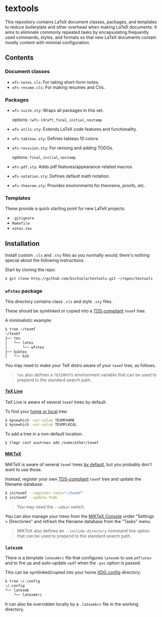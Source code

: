 textools
========
This repository contains LaTeX document classes, packages, and templates
to reduce boilerplate and other overhead when making LaTeX documents.
It aims to eliminate commonly repeated tasks by
encapsulating frequently used commands, styles, and formats so that
new LaTeX documents contain mostly content with minimal configuration.

Contents
--------------------------------------------------------------------------------

### Document classes

* `wfs-notes.cls`: For taking short-form notes.
* `wfs-resume.cls`: For making resumes and CVs.

### Packages

* `wfs-suite.sty`: Wraps all packages in this set.

   options: `(wfs-)draft`, `final`, `initial`, `nostamp`

* `wfs-utils.sty`: Extends LaTeX code features and functionality.
* `wfs-tableau.sty`: Defines tableau 10 colors.
* `wfs-revision.sty`: For revising and adding TODOs.

   options: `final`, `initial`, `nostamp`

* `wfs-pdf.sty`: Adds pdf features/appearance-related macros.
* `wfs-notation.sty`: Defines default math notation.
* `wfs-theorem.sty`: Provides environments for theorems, proofs, etc.

### Templates
These provide a quick starting point for new LaTeX projects.

* `.gitignore`
* `Makefile`
* `notes.tex`

Installation
--------------------------------------------------------------------------------
Install custom `.cls` and `.sty` files as you normally would;
there's nothing special about the following instructions.

Start by cloning the repo:
```sh
$ git clone http://github.com/bschiela/textools.git ~/repos/textools
```


### `wfstex` package
This directory contains class `.cls` and style `.sty` files.

These should be symlinked or copied into a
[TDS-compliant](http://tug.org/tds/) `texmf` tree.

A minimalistic example:
```sh
$ tree ~/texmf
~/texmf
├── tex
│   └── latex
│       └── wfstex
├── bibtex
│   └── bib
```

You may need to make your TeX distro aware of your `texmf` tree, as follows.

> `tex` also defines a `TEXINPUTS` environment variable
> that can be used to prepend to the standard search path.


#### [TeX Live](http://tug.org/texlive/doc/)
TeX Live is aware of several `texmf` trees by default.

To find your [home or local](http://texfaq.org/FAQ-what-TDS) tree:
```sh
$ kpsewhich -var-value TEXMFHOME
$ kpsewhich -var-value TEXMFLOCAL
```

To add a tree in a non-default location:
```sh
$ tlmgr conf auxtrees add /some/other/texmf
```


#### [MiKTeX](http://docs.miktex.org/)
MiKTeX is aware of several `texmf` trees
[by default](http://miktex.org/kb/texmf-roots),
but you probably don't want to use those.

Instead, register your own
[TDS-compliant](http://miktex.org/kb/tds) `texmf` tree
and update the filename database:
```sh
$ initexmf --register-root="~/texmf"
$ initexmf --update-fndb
```
> You may need the `--admin` switch.

You can also manage your trees from the
[MiKTeX Console](http://miktex.org/howto/miktex-console)
under "Settings > Directories"
and refresh the filename database from the "Tasks" menu.

> MiKTeX also defines an `--include-directory` command line option
> that can be used to prepend to the standard search path.

### `latexmk`
There is a template `latexmkrc` file that configures `latexmk`
to use `pdflatex` and
to fire up and auto-update `xpdf` when the `-pvc` option is passed.

This can be symlinked/copied into your home
[XDG config](http://specifications.freedesktop.org/basedir-spec/basedir-spec-latest.html
"XDG base directory spec")
directory:
```sh
$ tree ~/.config
~/.config
└── latexmk
    └── latexmkrc
```

It can also be overridden locally by a `.latexmkrc` file
in the working directory.
